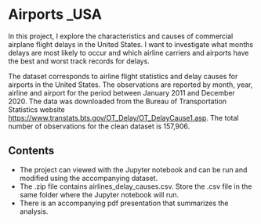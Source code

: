 # Airports _USA
In this project, I explore the characteristics and causes of commercial airplane flight delays in the United States. I want to investigate what months delays are most likely to occur and which airline carriers and airports have the best and worst track records for delays.

The dataset corresponds to airline flight statistics and delay causes for airports in the United States. The observations are reported by month, year, airline and airport for the period between January 2011 and December 2020. The data was downloaded from the Bureau of Transportation Statistics website https://www.transtats.bts.gov/OT_Delay/OT_DelayCause1.asp. The total number of observations for the clean dataset is 157,906.


## Contents
- The project can viewed with the Jupyter notebook and can be run and modified using the accompanying dataset. 
- The .zip file contains airlines_delay_causes.csv. Store the .csv file in the same folder where the Jupyter notebook will run. 
- There is an accompanying pdf presentation that summarizes the analysis. 

